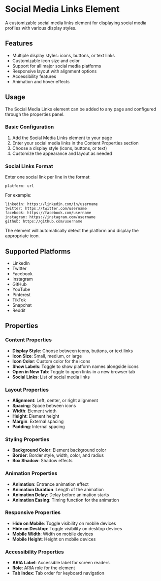 # Social Media Links Element

A customizable social media links element for displaying social media profiles with various display styles.

## Features

- Multiple display styles: icons, buttons, or text links
- Customizable icon size and color
- Support for all major social media platforms
- Responsive layout with alignment options
- Accessibility features
- Animation and hover effects

## Usage

The Social Media Links element can be added to any page and configured through the properties panel.

### Basic Configuration

1. Add the Social Media Links element to your page
2. Enter your social media links in the Content Properties section
3. Choose a display style (icons, buttons, or text)
4. Customize the appearance and layout as needed

### Social Links Format

Enter one social link per line in the format:

```
platform: url
```

For example:
```
linkedin: https://linkedin.com/in/username
twitter: https://twitter.com/username
facebook: https://facebook.com/username
instagram: https://instagram.com/username
github: https://github.com/username
```

The element will automatically detect the platform and display the appropriate icon.

## Supported Platforms

- LinkedIn
- Twitter
- Facebook
- Instagram
- GitHub
- YouTube
- Pinterest
- TikTok
- Snapchat
- Reddit

## Properties

### Content Properties

- **Display Style**: Choose between icons, buttons, or text links
- **Icon Size**: Small, medium, or large
- **Icon Color**: Custom color for the icons
- **Show Labels**: Toggle to show platform names alongside icons
- **Open in New Tab**: Toggle to open links in a new browser tab
- **Social Links**: List of social media links

### Layout Properties

- **Alignment**: Left, center, or right alignment
- **Spacing**: Space between icons
- **Width**: Element width
- **Height**: Element height
- **Margin**: External spacing
- **Padding**: Internal spacing

### Styling Properties

- **Background Color**: Element background color
- **Border**: Border style, width, color, and radius
- **Box Shadow**: Shadow effects

### Animation Properties

- **Animation**: Entrance animation effect
- **Animation Duration**: Length of the animation
- **Animation Delay**: Delay before animation starts
- **Animation Easing**: Timing function for the animation

### Responsive Properties

- **Hide on Mobile**: Toggle visibility on mobile devices
- **Hide on Desktop**: Toggle visibility on desktop devices
- **Mobile Width**: Width on mobile devices
- **Mobile Height**: Height on mobile devices

### Accessibility Properties

- **ARIA Label**: Accessible label for screen readers
- **Role**: ARIA role for the element
- **Tab Index**: Tab order for keyboard navigation
